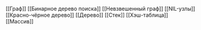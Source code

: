 
[[Граф]]
[[Бинарное дерево поиска]]
[[Невзвешенный граф]]
[[NIL-узлы]]
[[Красно-чёрное дерево]]
[[Дерево]]
[[Стек]]
[[Хэш-таблица]]
[[Массив]]
